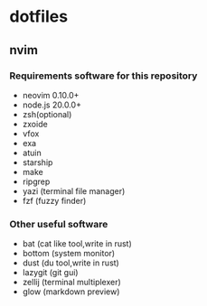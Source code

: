 # dotfiles

## nvim

### Requirements software for this repository

- neovim 0.10.0+
- node.js 20.0.0+
- zsh(optional)
- zxoide
- vfox
- exa
- atuin
- starship
- make
- ripgrep
- yazi (terminal file manager)
- fzf (fuzzy finder)

### Other useful software

- bat (cat like tool,write in rust)
- bottom (system monitor)
- dust (du tool,write in rust)
- lazygit (git gui)
- zellij (terminal multiplexer)
- glow (markdown preview)

